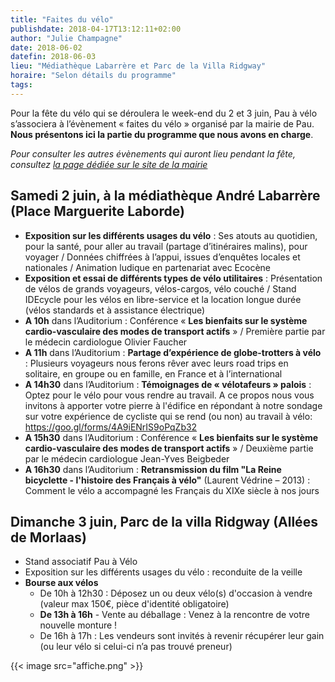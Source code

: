 ```yaml
---
title: "Faites du vélo"
publishdate: 2018-04-17T13:12:11+02:00
author: "Julie Champagne"
date: 2018-06-02
datefin: 2018-06-03
lieu: "Médiathèque Labarrère et Parc de la Villa Ridgway"
horaire: "Selon détails du programme"
tags:
---
```


Pour la fête du vélo qui se déroulera le week-end du 2 et 3 juin, Pau à vélo
s’associera à l’évènement « faites du vélo » organisé par la mairie de Pau.
**Nous présentons ici la partie du programme que nous avons en charge**.

<!--more-->

_Pour consulter les autres évènements qui auront lieu pendant la fête, consultez
[la page dédiée sur le site de la mairie](http://www.pau.fr/evenement/11855/14-faites-du-velo-2018-.htm)_


##  Samedi 2 juin, à la médiathèque André Labarrère (Place Marguerite Laborde)

* **Exposition sur les différents usages du vélo** : Ses atouts au quotidien, pour
  la santé, pour aller au travail (partage d’itinéraires malins), pour voyager /
  Données chiffrées à l’appui, issues d’enquêtes locales et nationales /
  Animation ludique en partenariat avec Ecocène
* **Exposition et essai de différents types de vélo utilitaires** : Présentation de
  vélos de grands voyageurs, vélos-cargos, vélo couché / Stand IDEcycle pour les
  vélos en libre-service et la location longue durée (vélos standards et à
  assistance électrique)
* **A 10h** dans l’Auditorium : Conférence « **Les bienfaits sur le système
  cardio-vasculaire des modes de transport actifs** » / Première partie par le
  médecin cardiologue Olivier Faucher
* **A 11h** dans l’Auditorium : **Partage d’expérience de globe-trotters à vélo** :
  Plusieurs voyageurs nous ferons rêver avec leurs road trips en solitaire, en
  groupe ou en famille, en France et à l’international
* **A 14h30** dans l’Auditorium : **Témoignages de « vélotafeurs » palois** : Optez pour
  le vélo pour vous rendre au travail. A ce propos nous vous invitons à apporter
  votre pierre à l'édifice en répondant à notre sondage sur votre expérience de
  cycliste qui se rend (ou non) au travail à vélo:
  https://goo.gl/forms/4A9iENrIS9oPqZb32
* **A 15h30** dans l’Auditorium : Conférence « **Les bienfaits sur le système
  cardio-vasculaire des modes de transport actifs** » / Deuxième partie par le
  médecin cardiologue Jean-Yves Beigbeder
* **A 16h30** dans l’Auditorium : **Retransmission du film "La Reine bicyclette -
  l'histoire des Français à vélo"** (Laurent Védrine – 2013) : Comment le vélo a
  accompagné les Français du XIXe siècle à nos jours

## Dimanche 3 juin, Parc de la villa Ridgway (Allées de Morlaas)

* Stand associatif Pau à Vélo
* Exposition sur les différents usages du vélo : reconduite de la veille
* **Bourse aux vélos**
  * De 10h à 12h30 : Déposez un ou deux vélo(s) d'occasion à vendre (valeur max 150€,
    pièce d'identité obligatoire)
  * **De 13h à 16h** - Vente au déballage : Venez à la rencontre de votre nouvelle
    monture !
  * De 16h à 17h : Les vendeurs sont invités à revenir récupérer leur gain
    (ou leur vélo si celui-ci n’a pas trouvé preneur)

{{< image src="affiche.png" >}}

